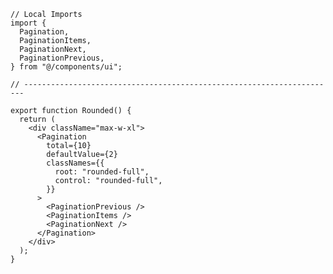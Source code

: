 ﻿```tsx
// Local Imports
import {
  Pagination,
  PaginationItems,
  PaginationNext,
  PaginationPrevious,
} from "@/components/ui";

// ----------------------------------------------------------------------

export function Rounded() {
  return (
    <div className="max-w-xl">
      <Pagination
        total={10}
        defaultValue={2}
        classNames={{
          root: "rounded-full",
          control: "rounded-full",
        }}
      >
        <PaginationPrevious />
        <PaginationItems />
        <PaginationNext />
      </Pagination>
    </div>
  );
}

```
